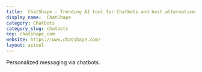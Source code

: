 ```yaml
---
title:  ChatShape - Trending AI tool for Chatbots and best alternatives
display_name:  ChatShape
category: Chatbots
category_slug: chatbots
key: chatshape_com
website: https://www.chatshape.com/
layout: aitool
---
```


Personalized messaging via chatbots.
